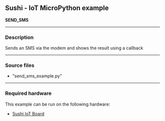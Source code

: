## Sushi - IoT MicroPython example

**SEND_SMS**

---
### Description
Sends an SMS via the modem and shows the result using a callback

---
### Source files
* "send_sms_example.py"

---
### Required hardware
This example can be run on the following hardware:
* [Sushi IoT Board](https://sushi-iot.github.io/sushi-iot-board/)

